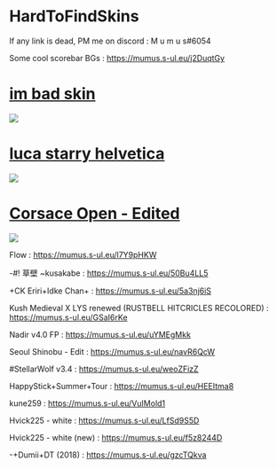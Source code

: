 # HardToFindSkins 

If any link is dead, PM me on discord : M u m u s#6054



Some cool scorebar BGs : https://mumus.s-ul.eu/j2DuqtGy

# [im bad skin](https://mumus.s-ul.eu/DxM8rfzH)
![](https://imgur.com/J78GNRA.png)


# [luca starry helvetica](https://mumus.s-ul.eu/T5JvrI1n)
![](https://imgur.com/OeuMQBb.png)


# [Corsace Open - Edited](https://www.mediafire.com/file/6dxme75wuxcr1wa/Corsace_Open.osk/file)
![](https://imgur.com/yrit7qf.png)



Flow : https://mumus.s-ul.eu/l7Y9pHKW

-#! 草壁 ~kusakabe : https://mumus.s-ul.eu/50Bu4LL5

+CK Eriri+Idke Chan+ : https://mumus.s-ul.eu/5a3nj6iS

Kush Medieval X LYS renewed (RUSTBELL HITCRICLES RECOLORED) : https://mumus.s-ul.eu/GSaI6rKe

Nadir v4.0 FP : https://mumus.s-ul.eu/uYMEgMkk

Seoul Shinobu - Edit : https://mumus.s-ul.eu/navR6QcW

#StellarWolf v3.4 : https://mumus.s-ul.eu/weoZFizZ

HappyStick+Summer+Tour : https://mumus.s-ul.eu/HEEItma8

kune259 : https://mumus.s-ul.eu/VuIMold1

Hvick225 - white : https://mumus.s-ul.eu/LfSd9S5D

Hvick225 - white (new) : https://mumus.s-ul.eu/f5z8244D

-+Dumii+DT (2018) : https://mumus.s-ul.eu/gzcTQkva


